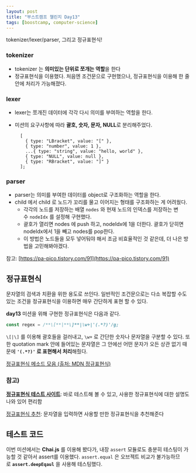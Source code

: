 ```yaml
---
layout: post
title: "부스트캠프 챌린지 Day13"
tags: [boostcamp, computer-science]
---
```


tokenizer/lexer/parser, 그리고 정규표현식!

### **tokenizer**

- tokenizer 는 **의미있는 단위로 쪼개는 역할**을 한다
- 정규표현식을 이용했다. 처음엔 조건문으로 구현했으나, 정규표현식을 이용해 한 줄 안에 처리가 가능해졌다.

### **lexer**

- lexer는 쪼개진 데이터에 각각 다시 의미를 부여하는 역할을 한다.
- 미션의 요구사항에 따라 **괄호, 숫자, 문자, NULL**로 분리해주었다.

        [
          { type: "LBracket", value: "[" },
          { type: "number", value: 1 },
          ...{ type: "string", value: "hello, world" },
          { type: "NULL", value: null },
          { type: "RBracket", value: "]" }
        ];

### **parser**

- parser는 의미를 부여한 데이터를 object로 구조화하는 역할을 한다.
- child 에서 child 로 노드가 꼬리를 물고 이어지는 형태를 구조화하는 게 어려웠다.
  - 각각의 노드를 저장하는 배열 `nodes` 와 현재 노드의 인덱스를 저장하는 변수 `nodeIdx` 를 설정해 구현했다.
  - 괄호가 열리면 nodes 에 push 하고, nodeIdx에 1을 더한다. 괄호가 닫히면 nodeIdx에서 1을 빼고 nodes를 pop한다.
  - 이 방법은 노드들을 모두 넣어둬야 해서 조금 비효율적인 것 같은데, 더 나은 방법을 고민해봐야겠다.

참고: [https://pa-pico.tistory.com/91](https://pa-pico.tistory.com/91)

## **정규표현식**

문자열의 검색과 치환을 위한 용도로 쓰인다. 일반적인 조건문으로는 다소 복잡할 수도 있는 조건을 정규표현식을 이용하면 매우 간단하게 표현 할 수 있다.

**day13** 미션을 위해 구현한 정규표현식은 다음과 같다.

```js
const regex = /**\[**|**\]**|\w+|'(.*?)'/g;
```

`\[|\]` 를 이용해 괄호들을 걸러내고, `\w+` 로 간단한 숫자나 문자열을 구분할 수 있다. 또한 quotation mark 안에 들어있는 문자열은 그 안에선 어떤 문자가 오든 상관 없기 때문에 **`'(.*?)'` 로 표현해서 처리**해줬다.

[ 정규표현식 메소드 모음 (출처: MDN 정규표현식)](https://www.notion.so/1168f83bee4745a2afeda0b96135a35c)

### **참고)**

**[정규표현식 테스트 사이트](https://regexr.com/)**: 바로 테스트해 볼 수 있고, 사용한 정규표현식에 대한 설명도 나와 있어 편리함

[정규표현식 추천](http://txt2re.com/index-javascript.php3): 문자열을 입력하면 사용할 만한 정규표현식을 추천해준다

## **테스트 코드**

이번 미션에서는 **Chai.js** 를 이용해 봤다가, 내장 `assert` 모듈로도 충분히 테스팅이 가능할 것 같아서 assert를 이용했다. `assert.equal` 은 오브젝트 비교가 불가능하므로 **`assert.deepEqaul`** 을 사용해 테스팅했다.

